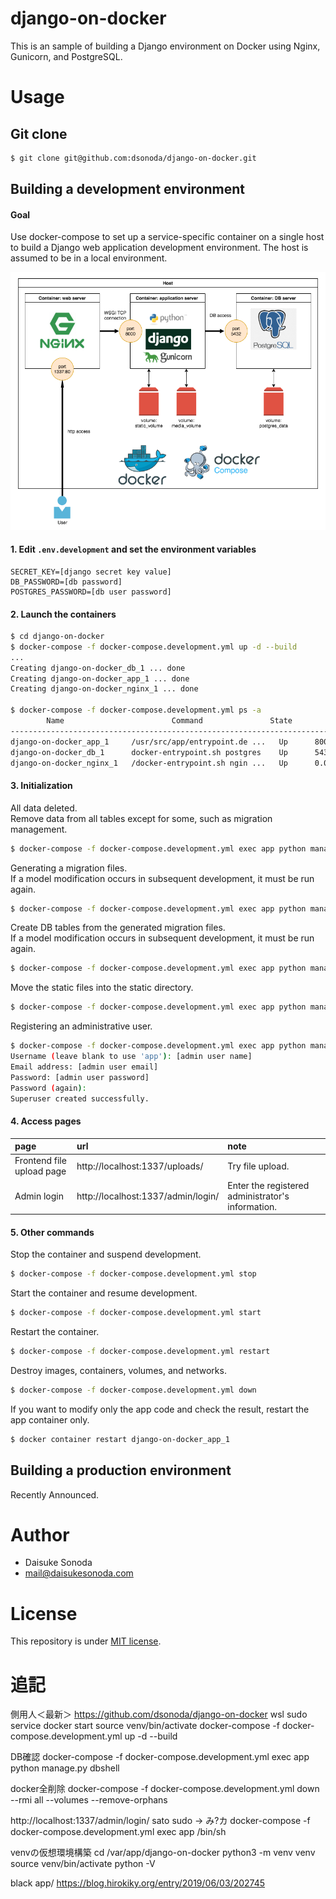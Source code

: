 # django-on-docker

This is an sample of building a Django environment on Docker using Nginx, Gunicorn, and PostgreSQL.

# Usage

## Git clone  

```bash
$ git clone git@github.com:dsonoda/django-on-docker.git
```

## Building a development environment  

#### Goal  

Use docker-compose to set up a service-specific container on a single host to build a Django web application development environment. The host is assumed to be in a local environment.  

![](https://github.com/dsonoda/django-on-docker/blob/images/django_on_docker_development.png)  

#### 1. Edit ```.env.development``` and set the environment variables  

```.env
SECRET_KEY=[django secret key value]
DB_PASSWORD=[db password]
POSTGRES_PASSWORD=[db user password]
```

#### 2. Launch the containers  

```bash
$ cd django-on-docker
$ docker-compose -f docker-compose.development.yml up -d --build
...
Creating django-on-docker_db_1 ... done
Creating django-on-docker_app_1 ... done
Creating django-on-docker_nginx_1 ... done

$ docker-compose -f docker-compose.development.yml ps -a
        Name                        Command               State          Ports
----------------------------------------------------------------------------------------
django-on-docker_app_1     /usr/src/app/entrypoint.de ...   Up      8000/tcp
django-on-docker_db_1      docker-entrypoint.sh postgres    Up      5432/tcp
django-on-docker_nginx_1   /docker-entrypoint.sh ngin ...   Up      0.0.0.0:1337->80/tcp
```

#### 3. Initialization  

All data deleted.  
Remove data from all tables except for some, such as migration management.  

```bash
$ docker-compose -f docker-compose.development.yml exec app python manage.py flush --no-input
```

Generating a migration files.  
If a model modification occurs in subsequent development, it must be run again.  

```bash
$ docker-compose -f docker-compose.development.yml exec app python manage.py makemigrations
```

Create DB tables from the generated migration files.  
If a model modification occurs in subsequent development, it must be run again.  

```bash
$ docker-compose -f docker-compose.development.yml exec app python manage.py migrate
```

Move the static files into the static directory.  

```bash
$ docker-compose -f docker-compose.development.yml exec app python manage.py collectstatic --no-input --clear
```

Registering an administrative user.  

```bash
$ docker-compose -f docker-compose.development.yml exec app python manage.py createsuperuser
Username (leave blank to use 'app'): [admin user name]
Email address: [admin user email]
Password: [admin user password]
Password (again):
Superuser created successfully.
```

#### 4. Access pages  

|page|url|note|
|:---|:---|:---|
|Frontend file upload page|http://localhost:1337/uploads/|Try file upload.|
|Admin login|http://localhost:1337/admin/login/|Enter the registered administrator's information.|

#### 5. Other commands  
Stop the container and suspend development.  

```bash
$ docker-compose -f docker-compose.development.yml stop
```

Start the container and resume development.  

```bash
$ docker-compose -f docker-compose.development.yml start
```

Restart the container.  

```bash
$ docker-compose -f docker-compose.development.yml restart
```

Destroy images, containers, volumes, and networks.  

```bash
$ docker-compose -f docker-compose.development.yml down
```

If you want to modify only the app code and check the result, restart the app container only.  

```bash
$ docker container restart django-on-docker_app_1
```

## Building a production environment  
Recently Announced.  

# Author  

- Daisuke Sonoda  
- mail@daisukesonoda.com  

# License  

This repository is under [MIT license](https://github.com/dsonoda/django-on-docker/blob/main/LICENSE).  


# 追記

側用人＜最新＞
https://github.com/dsonoda/django-on-docker
wsl
sudo service docker start
source venv/bin/activate
docker-compose -f docker-compose.development.yml up -d --build

DB確認
docker-compose -f docker-compose.development.yml exec app python manage.py dbshell

docker全削除
docker-compose -f docker-compose.development.yml down --rmi all --volumes --remove-orphans


http://localhost:1337/admin/login/
sato
sudo -> み?カ<user>
docker-compose -f docker-compose.development.yml exec app /bin/sh

venvの仮想環境構築
cd /var/app/django-on-docker
python3 -m venv venv
source venv/bin/activate
python -V

black app/
https://blog.hirokiky.org/entry/2019/06/03/202745

